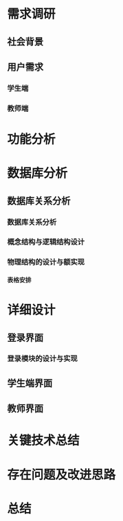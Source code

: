  

# 需求调研

## 社会背景

## 用户需求

### 学生端

### 教师端

# 功能分析

# 数据库分析

## 数据库关系分析

### 数据库关系分析

### 概念结构与逻辑结构设计

### 物理结构的设计与额实现

#### 表格安排



# 详细设计

## 登录界面

### 登录模块的设计与实现



## 学生端界面

## 教师界面

# 关键技术总结

# 存在问题及改进思路

# 总结

